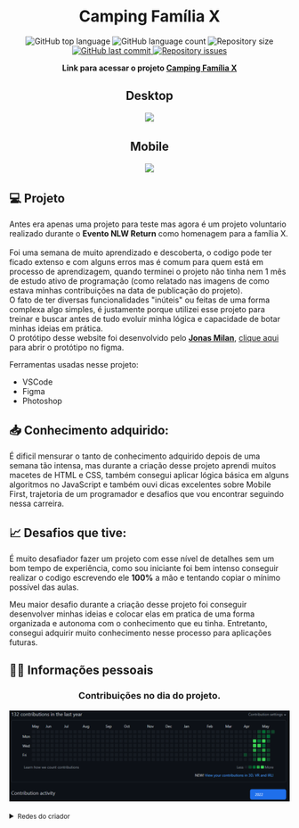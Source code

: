 <h1 align="center">
  Camping Família X
</h1>


<p align="center">
  <img alt="GitHub top language" src="https://img.shields.io/github/languages/top/lucasfelipe-s/campingfamiliax.svg" />

  <img alt="GitHub language count" src="https://img.shields.io/github/languages/count/lucasfelipe-s/campingfamiliax.svg" />

  <img alt="Repository size" src="https://img.shields.io/github/repo-size/lucasfelipe-s/campingfamiliax.svg" />

  <a href="https://github.com/lucasfelipe-s/campingfamiliax/commits/master">
    <img alt="GitHub last commit" src="https://img.shields.io/github/last-commit/lucasfelipe-s/campingfamiliax.svg" />
  </a>

  <a href="https://github.com/lucasfelipe-s/campingfamiliax/issues">
    <img alt="Repository issues" src="https://img.shields.io/github/issues/lucasfelipe-s/campingfamiliax.svg" />
  </a>
</p>

<b><p align="center">
  Link para acessar o projeto <a href="https://camping-familia-x.netlify.app" target="_blank">Camping Família X</a>
</p></b>
<h2 align="center">
  Desktop
</h2>
  
  <div width="100%" overflow="hidden" align="center">
  <img src=".github/DESKTOP.gif" width="75%" />
  </div>
  
<h2 align="center">
  Mobile
</h2>
  <p align="center">
  <img src=".github/MOBILE.gif" width="30%" />
  </p>

## 💻 Projeto

Antes era apenas uma projeto para teste mas agora é um projeto voluntario realizado durante o **Evento NLW Return** como homenagem para a família X.
<br>
<br>
Foi uma semana de muito aprendizado e descoberta, o codigo pode ter ficado extenso e com alguns erros mas é comum para quem está em processo de aprendizagem, quando terminei o projeto não tinha nem 1 mês de estudo ativo de programação (como relatado nas imagens de como estava minhas contribuições na data de publicação do projeto).
<br>
O fato de ter diversas funcionalidades "inúteis" ou feitas de uma forma complexa algo simples, é justamente porque utilizei esse projeto para treinar e buscar antes de tudo evoluir minha lógica e capacidade de botar minhas ideias em prática.
<br>
O protótipo desse website foi desenvolvido pelo [**Jonas Milan**](https://www.instagram.com/jonasmilancc/), [clique aqui](https://www.figma.com/community/file/1102912263666619803) para abrir o protótipo no figma.

Ferramentas usadas nesse projeto:
- VSCode
- Figma
- Photoshop
## 📥 Conhecimento adquirido:
É dificil mensurar o tanto de conhecimento adquirido depois de uma semana tão intensa, mas durante a criação desse projeto aprendi muitos macetes de HTML e CSS, também consegui aplicar lógica básica em alguns algoritmos no JavaScript e também ouvi dicas excelentes sobre Mobile First, trajetoria de um programador e desafios que vou encontrar seguindo nessa carreira.

## 📈 Desafios que tive:

É muito desafiador fazer um projeto com esse nível de detalhes sem um bom tempo de experiência, como sou iniciante foi bem intenso conseguir realizar o codigo escrevendo ele <b>100%</b> a mão e tentando copiar o mínimo possível das aulas.
<br>

Meu maior desafio durante a criação desse projeto foi conseguir desenvolver minhas ideias e colocar elas em pratica de uma forma organizada e autonoma com o conhecimento que eu tinha. Entretanto, consegui adquirir muito conhecimento nesse processo para aplicações futuras.

## 👨‍💻 Informações pessoais
<h3 align="center">
  Contribuições no dia do projeto.
</h3>
<p align="center">
  <img src=".github/contribuicoes.png" width="100%" />
</p>
<details>
    <summary><small>Redes do criador</small></summary>
    <section>
        <div>Linkedin: <a href="https://www.linkedin.com/in/lucas-felipe-39ab96236/" target="_blank" rel="noopener noreferrer">Lucas Felipe</a></div>
        <div>Github: <a href="https://github.com/lucasfelipe-s" target="_blank" rel="noopener noreferrer">Lucas Felipe</a></div>
        <div>Instagram: <a href="https://www.instagram.com/_lucasflp/" target="_blank" rel="noopener noreferrer">@_lucasflp</a></div>
    </section>
</details>
